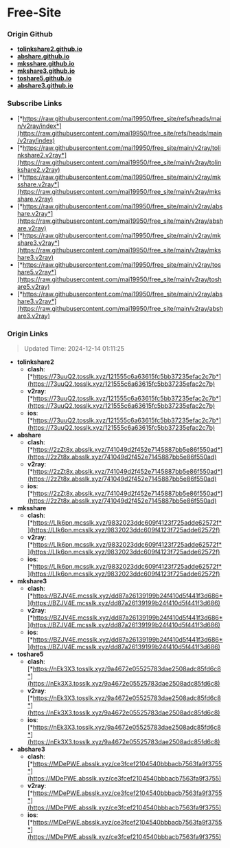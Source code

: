 # Free-Site

### Origin Github

- [**tolinkshare2.github.io**](https://github.com/tolinkshare2/tolinkshare2.github.io)
- [**abshare.github.io**](https://github.com/abshare/abshare.github.io)
- [**mksshare.github.io**](https://github.com/mksshare/mksshare.github.io)
- [**mkshare3.github.io**](https://github.com/mkshare3/mkshare3.github.io)
- [**toshare5.github.io**](https://github.com/toshare5/toshare5.github.io)
- [**abshare3.github.io**](https://github.com/abshare3/abshare3.github.io)

### Subscribe Links

- [*https://raw.githubusercontent.com/mai19950/free_site/refs/heads/main/v2ray/index*](https://raw.githubusercontent.com/mai19950/free_site/refs/heads/main/v2ray/index)
- [*https://raw.githubusercontent.com/mai19950/free_site/main/v2ray/tolinkshare2.v2ray*](https://raw.githubusercontent.com/mai19950/free_site/main/v2ray/tolinkshare2.v2ray)
- [*https://raw.githubusercontent.com/mai19950/free_site/main/v2ray/mksshare.v2ray*](https://raw.githubusercontent.com/mai19950/free_site/main/v2ray/mksshare.v2ray)
- [*https://raw.githubusercontent.com/mai19950/free_site/main/v2ray/abshare.v2ray*](https://raw.githubusercontent.com/mai19950/free_site/main/v2ray/abshare.v2ray)
- [*https://raw.githubusercontent.com/mai19950/free_site/main/v2ray/mkshare3.v2ray*](https://raw.githubusercontent.com/mai19950/free_site/main/v2ray/mkshare3.v2ray)
- [*https://raw.githubusercontent.com/mai19950/free_site/main/v2ray/toshare5.v2ray*](https://raw.githubusercontent.com/mai19950/free_site/main/v2ray/toshare5.v2ray)
- [*https://raw.githubusercontent.com/mai19950/free_site/main/v2ray/abshare3.v2ray*](https://raw.githubusercontent.com/mai19950/free_site/main/v2ray/abshare3.v2ray)

### Origin Links

> Updated Time: 2024-12-14 01:11:25

- **tolinkshare2**
  - **clash**: [*https://73uuQ2.tosslk.xyz/121555c6a63615fc5bb37235efac2c7b*](https://73uuQ2.tosslk.xyz/121555c6a63615fc5bb37235efac2c7b)
  - **v2ray**: [*https://73uuQ2.tosslk.xyz/121555c6a63615fc5bb37235efac2c7b*](https://73uuQ2.tosslk.xyz/121555c6a63615fc5bb37235efac2c7b)
  - **ios**: [*https://73uuQ2.tosslk.xyz/121555c6a63615fc5bb37235efac2c7b*](https://73uuQ2.tosslk.xyz/121555c6a63615fc5bb37235efac2c7b)
- **abshare**
  - **clash**: [*https://2zZt8x.absslk.xyz/741049d2f452e7145887bb5e86f550ad*](https://2zZt8x.absslk.xyz/741049d2f452e7145887bb5e86f550ad)
  - **v2ray**: [*https://2zZt8x.absslk.xyz/741049d2f452e7145887bb5e86f550ad*](https://2zZt8x.absslk.xyz/741049d2f452e7145887bb5e86f550ad)
  - **ios**: [*https://2zZt8x.absslk.xyz/741049d2f452e7145887bb5e86f550ad*](https://2zZt8x.absslk.xyz/741049d2f452e7145887bb5e86f550ad)
- **mksshare**
  - **clash**: [*https://LIk6pn.mcsslk.xyz/9832023ddc609f4123f725adde62572f*](https://LIk6pn.mcsslk.xyz/9832023ddc609f4123f725adde62572f)
  - **v2ray**: [*https://LIk6pn.mcsslk.xyz/9832023ddc609f4123f725adde62572f*](https://LIk6pn.mcsslk.xyz/9832023ddc609f4123f725adde62572f)
  - **ios**: [*https://LIk6pn.mcsslk.xyz/9832023ddc609f4123f725adde62572f*](https://LIk6pn.mcsslk.xyz/9832023ddc609f4123f725adde62572f)
- **mkshare3**
  - **clash**: [*https://BZJV4E.mcsslk.xyz/dd87a26139199b24f410d5f441f3d686*](https://BZJV4E.mcsslk.xyz/dd87a26139199b24f410d5f441f3d686)
  - **v2ray**: [*https://BZJV4E.mcsslk.xyz/dd87a26139199b24f410d5f441f3d686*](https://BZJV4E.mcsslk.xyz/dd87a26139199b24f410d5f441f3d686)
  - **ios**: [*https://BZJV4E.mcsslk.xyz/dd87a26139199b24f410d5f441f3d686*](https://BZJV4E.mcsslk.xyz/dd87a26139199b24f410d5f441f3d686)
- **toshare5**
  - **clash**: [*https://nEk3X3.tosslk.xyz/9a4672e05525783dae2508adc85fd6c8*](https://nEk3X3.tosslk.xyz/9a4672e05525783dae2508adc85fd6c8)
  - **v2ray**: [*https://nEk3X3.tosslk.xyz/9a4672e05525783dae2508adc85fd6c8*](https://nEk3X3.tosslk.xyz/9a4672e05525783dae2508adc85fd6c8)
  - **ios**: [*https://nEk3X3.tosslk.xyz/9a4672e05525783dae2508adc85fd6c8*](https://nEk3X3.tosslk.xyz/9a4672e05525783dae2508adc85fd6c8)
- **abshare3**
  - **clash**: [*https://MDePWE.absslk.xyz/ce3fcef2104540bbbacb7563fa9f3755*](https://MDePWE.absslk.xyz/ce3fcef2104540bbbacb7563fa9f3755)
  - **v2ray**: [*https://MDePWE.absslk.xyz/ce3fcef2104540bbbacb7563fa9f3755*](https://MDePWE.absslk.xyz/ce3fcef2104540bbbacb7563fa9f3755)
  - **ios**: [*https://MDePWE.absslk.xyz/ce3fcef2104540bbbacb7563fa9f3755*](https://MDePWE.absslk.xyz/ce3fcef2104540bbbacb7563fa9f3755)
